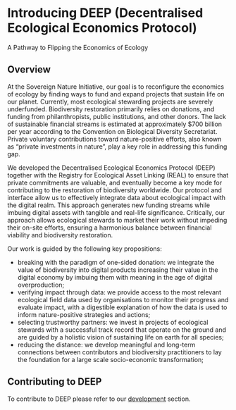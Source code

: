 # Introducing DEEP (Decentralised Ecological Economics Protocol)

A Pathway to Flipping the Economics of Ecology

## Overview

At the Sovereign Nature Initiative, our goal is to reconfigure the economics of ecology by finding ways to fund and expand projects that sustain life on our planet. Currently, most ecological stewarding projects are severely underfunded. Biodiversity restoration primarily relies on donations, and funding from philanthropists, public institutions, and other donors. The lack of sustainable financial streams is estimated at approximately $700 billion per year according to the Convention on Biological Diversity Secretariat. Private voluntary contributions toward nature-positive efforts, also known as “private investments in nature”, play a key role in addressing this funding gap.

We developed the Decentralised Ecological Economics Protocol (DEEP) together with the Registry for Ecological Asset Linking (REAL) to ensure that private commitments are valuable, and eventually become a key mode for contributing to the restoration of biodiversity worldwide. Our protocol and interface allow us to effectively integrate data about ecological impact with the digital realm. This approach generates new funding streams while imbuing digital assets with tangible and real-life significance. Critically, our approach allows ecological stewards to market their work without impeding their on-site efforts, ensuring a harmonious balance between financial viability and biodiversity restoration.

Our work is guided by the following key propositions:
- breaking with the paradigm of one-sided donation: we integrate the value of biodiversity into digital products increasing their value in the digital economy by imbuing them with meaning in the age of digital overproduction; 
- verifying impact through data: we provide access to the most relevant ecological field data used by organisations to monitor their progress and evaluate impact, with a digestible explanation of how the data is used to inform nature-positive strategies and actions;
- selecting trustworthy partners: we invest in projects of ecological stewards with a successful track record that operate on the ground and are guided by a holistic vision of sustaining life on earth for all species;
- reducing the distance: we develop meaningful and long-term connections between contributors and biodiversity practitioners to lay the foundation for a large scale socio-economic transformation;

## Contributing to DEEP

To contribute to DEEP please refer to our [development](development.md) section.
